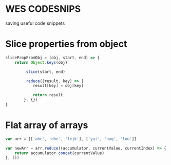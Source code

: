 # WES CODESNIPS

saving useful code snippets

# Slice properties from object

```javascript
slicePropFromObj = (obj, start, end) => {
	return Object.keys(obj)

		.slice(start, end)

		.reduce((result, key) => {
			result[key] = obj[key]

			return result
		}, {})
}
```

# Flat array of arrays

```javascript
var arr = [['abc', 'dbe', 'lejk'], ['yui', 'ouq', 'lou']]

var newArr = arr.reduce((accumulator, currentValue, currentIndex) => {
	return accumulator.concat(currentValue)
}, [])
```
